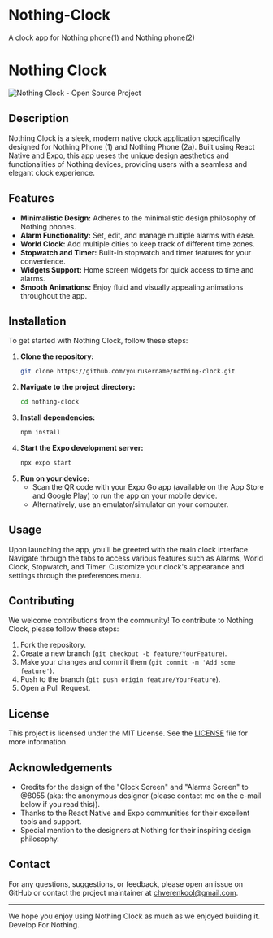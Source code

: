 # Nothing-Clock
A clock app for Nothing phone(1) and Nothing phone(2) 

# Nothing Clock

![Nothing Clock - Open Source Project](https://github.com/SushiiReboot/Nothing-Clock/assets/101837968/7416a6fd-f542-42d0-9ce2-3b95afd0e787)

## Description

Nothing Clock is a sleek, modern native clock application specifically designed for Nothing Phone (1) and Nothing Phone (2a). Built using React Native and Expo, this app ueses the unique design aesthetics and functionalities of Nothing devices, providing users with a seamless and elegant clock experience. 

## Features

- **Minimalistic Design:** Adheres to the minimalistic design philosophy of Nothing phones.
- **Alarm Functionality:** Set, edit, and manage multiple alarms with ease.
- **World Clock:** Add multiple cities to keep track of different time zones.
- **Stopwatch and Timer:** Built-in stopwatch and timer features for your convenience.
- **Widgets Support:** Home screen widgets for quick access to time and alarms.
- **Smooth Animations:** Enjoy fluid and visually appealing animations throughout the app.

## Installation

To get started with Nothing Clock, follow these steps:

1. **Clone the repository:**
    ```sh
    git clone https://github.com/yourusername/nothing-clock.git
    ```
2. **Navigate to the project directory:**
    ```sh
    cd nothing-clock
    ```
3. **Install dependencies:**
    ```sh
    npm install
    ```
4. **Start the Expo development server:**
    ```sh
    npx expo start
    ```
5. **Run on your device:**
    - Scan the QR code with your Expo Go app (available on the App Store and Google Play) to run the app on your mobile device.
    - Alternatively, use an emulator/simulator on your computer.

## Usage

Upon launching the app, you'll be greeted with the main clock interface. Navigate through the tabs to access various features such as Alarms, World Clock, Stopwatch, and Timer. Customize your clock's appearance and settings through the preferences menu.

## Contributing

We welcome contributions from the community! To contribute to Nothing Clock, please follow these steps:

1. Fork the repository.
2. Create a new branch (`git checkout -b feature/YourFeature`).
3. Make your changes and commit them (`git commit -m 'Add some feature'`).
4. Push to the branch (`git push origin feature/YourFeature`).
5. Open a Pull Request.

## License

This project is licensed under the MIT License. See the [LICENSE](LICENSE) file for more information.

## Acknowledgements

- Credits for the design of the "Clock Screen" and "Alarms Screen" to @8055 (aka: the anonymous designer (please contact me on the e-mail below if you read this)).
- Thanks to the React Native and Expo communities for their excellent tools and support.
- Special mention to the designers at Nothing for their inspiring design philosophy.

## Contact

For any questions, suggestions, or feedback, please open an issue on GitHub or contact the project maintainer at [chverenkool@gmail.com](mailto:chverenkool@gmail.com).

---

We hope you enjoy using Nothing Clock as much as we enjoyed building it. Develop For Nothing.
